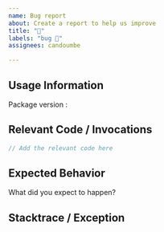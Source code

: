 ```yaml
---
name: Bug report
about: Create a report to help us improve
title: "🐛"
labels: "bug 🐛"
assignees: candoumbe

---
```


## Usage Information ##

Package version : 

## Relevant Code / Invocations
```csharp
// Add the relevant code here
```
     
## Expected Behavior
What did you expect to happen?


## Stacktrace / Exception
```
```
